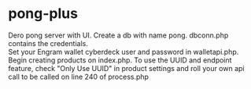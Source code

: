 # pong-plus
Dero pong server with UI. 
Create a db with name pong. dbconn.php contains the credentials.  
Set your Engram wallet cyberdeck user and password in walletapi.php. 
Begin creating products on index.php. 
To use the UUID and endpoint feature, check "Only Use UUID" in product settings and roll your own api call to be called on line 240 of process.php
